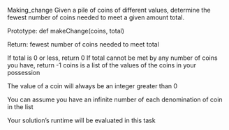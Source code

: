 Making_change
Given a pile of coins of different values, determine the fewest number of coins needed to meet a given amount total.

Prototype: def makeChange(coins, total)

Return: fewest number of coins needed to meet total

If total is 0 or less, return 0 If total cannot be met by any number of coins you have, return -1 coins is a list of the values of the coins in your possession

The value of a coin will always be an integer greater than 0

You can assume you have an infinite number of each denomination of coin in the list

Your solution’s runtime will be evaluated in this task
